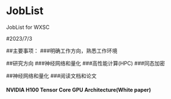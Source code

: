 # JobList
JobList for WXSC


#2023/7/3 

##主要事项：
###明确工作方向，熟悉工作环境

##研究方向
###神经网络和量化
###高性能计算(HPC)
###同态加密


##神经网络和量化
###阅读文档和论文
#### NVIDIA H100 Tensor Core GPU Architecture(White paper)
####





